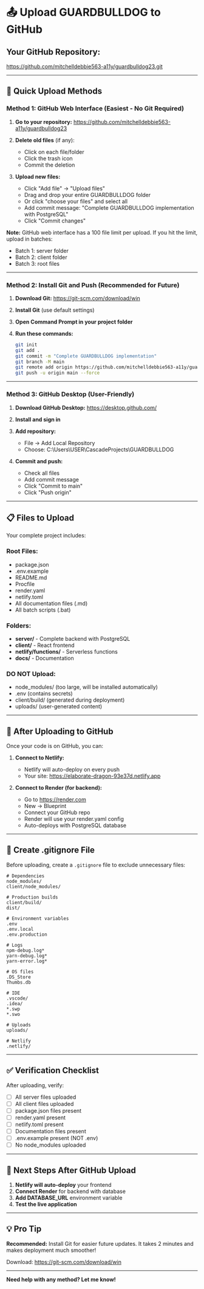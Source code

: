 # 📤 Upload GUARDBULLDOG to GitHub

## Your GitHub Repository:
https://github.com/mitchelldebbie563-a11y/guardbulldog23.git

---

## 🚀 Quick Upload Methods

### **Method 1: GitHub Web Interface (Easiest - No Git Required)**

1. **Go to your repository:**
   https://github.com/mitchelldebbie563-a11y/guardbulldog23

2. **Delete old files** (if any):
   - Click on each file/folder
   - Click the trash icon
   - Commit the deletion

3. **Upload new files:**
   - Click "Add file" → "Upload files"
   - Drag and drop your entire GUARDBULLDOG folder
   - Or click "choose your files" and select all
   - Add commit message: "Complete GUARDBULLDOG implementation with PostgreSQL"
   - Click "Commit changes"

**Note:** GitHub web interface has a 100 file limit per upload. If you hit the limit, upload in batches:
- Batch 1: server folder
- Batch 2: client folder  
- Batch 3: root files

---

### **Method 2: Install Git and Push (Recommended for Future)**

1. **Download Git:**
   https://git-scm.com/download/win

2. **Install Git** (use default settings)

3. **Open Command Prompt in your project folder**

4. **Run these commands:**
   ```bash
   git init
   git add .
   git commit -m "Complete GUARDBULLDOG implementation"
   git branch -M main
   git remote add origin https://github.com/mitchelldebbie563-a11y/guardbulldog23.git
   git push -u origin main --force
   ```

---

### **Method 3: GitHub Desktop (User-Friendly)**

1. **Download GitHub Desktop:**
   https://desktop.github.com/

2. **Install and sign in**

3. **Add repository:**
   - File → Add Local Repository
   - Choose: C:\Users\USER\CascadeProjects\GUARDBULLDOG

4. **Commit and push:**
   - Check all files
   - Add commit message
   - Click "Commit to main"
   - Click "Push origin"

---

## 📋 Files to Upload

Your complete project includes:

### Root Files:
- package.json
- .env.example
- README.md
- Procfile
- render.yaml
- netlify.toml
- All documentation files (.md)
- All batch scripts (.bat)

### Folders:
- **server/** - Complete backend with PostgreSQL
- **client/** - React frontend
- **netlify/functions/** - Serverless functions
- **docs/** - Documentation

### DO NOT Upload:
- node_modules/ (too large, will be installed automatically)
- .env (contains secrets)
- client/build/ (generated during deployment)
- uploads/ (user-generated content)

---

## 🎯 After Uploading to GitHub

Once your code is on GitHub, you can:

1. **Connect to Netlify:**
   - Netlify will auto-deploy on every push
   - Your site: https://elaborate-dragon-93e37d.netlify.app

2. **Connect to Render (for backend):**
   - Go to https://render.com
   - New → Blueprint
   - Connect your GitHub repo
   - Render will use your render.yaml config
   - Auto-deploys with PostgreSQL database

---

## 🔧 Create .gitignore File

Before uploading, create a `.gitignore` file to exclude unnecessary files:

```
# Dependencies
node_modules/
client/node_modules/

# Production builds
client/build/
dist/

# Environment variables
.env
.env.local
.env.production

# Logs
npm-debug.log*
yarn-debug.log*
yarn-error.log*

# OS files
.DS_Store
Thumbs.db

# IDE
.vscode/
.idea/
*.swp
*.swo

# Uploads
uploads/

# Netlify
.netlify/
```

---

## ✅ Verification Checklist

After uploading, verify:
- [ ] All server files uploaded
- [ ] All client files uploaded
- [ ] package.json files present
- [ ] render.yaml present
- [ ] netlify.toml present
- [ ] Documentation files present
- [ ] .env.example present (NOT .env)
- [ ] No node_modules uploaded

---

## 🎉 Next Steps After GitHub Upload

1. **Netlify will auto-deploy** your frontend
2. **Connect Render** for backend with database
3. **Add DATABASE_URL** environment variable
4. **Test the live application**

---

## 💡 Pro Tip

**Recommended:** Install Git for easier future updates. It takes 2 minutes and makes deployment much smoother!

Download: https://git-scm.com/download/win

---

**Need help with any method? Let me know!**
